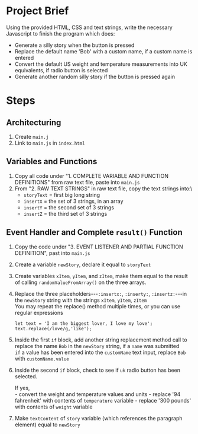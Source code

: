 # Project Brief
Using the provided HTML, CSS and text strings, write the necessary Javascript to finish the program which does:
* Generate a silly story when the button is pressed
* Replace the default name 'Bob' with a custom name, if a custom name is entered
* Convert the default US weight and temperature measurements into UK equivalents, if radio button is selected
* Generate another random silly story if the button is pressed again

# Steps
## Architecturing
1. Create `main.j`
2. Link to `main.js` in `index.html`
## Variables and Functions
1. Copy all code under "1. COMPLETE VARIABLE AND FUNCTION DEFINITIONS" from raw text file, paste into `main.js`
2. From "2. RAW TEXT STRINGS" in raw text file, copy the text strings into:\
	* `storyText` = first big long string
	* `insertX` = the set of 3 strings, in an array
	* `insertY` = the second set of 3 strings
	* `insertZ` = the third set of 3 strings

## Event Handler and Complete `result()` Function
1. Copy the code under "3. EVENT LISTENER AND PARTIAL FUNCTION DEFINITION", past into `main.js`
2. Create a variable `newStory`, declare it equal to `storyText`
3. Create variables `xItem`, `yItem`, and `zItem`, make them equal to the result of calling `randomValueFromArray()` on the three arrays.
4. Replace the three placeholders---`:insertx:`, `:inserty:`, `:insertz:`---in the `newStory` string with the strings `xItem`, `yItem`, `zItem`\
	You may repeat the replace() method multiple times, or you can use regular expressions
	
	`let text = 'I am the biggest lover, I love my love'; text.replace(/love/g,'like');`

5. Inside the first `if` block, add another string replacement method call to replace the name `Bob` in the `newStory` string, if a `name` was submitted\
	`if` a value has been entered into the `customName` text input, replace `Bob` with `customName.value`

6. Inside the second `if` block, check to see if `uk` radio button has been selected.
	
	If yes, \
		- convert the weight and temperature values and units
		- replace '94 fahrenheit' with contents of `temperature` variable
		- replace '300 pounds' with contents of `weight` variable

7. Make `textContent` of `story` variable (which references the paragraph element) equal to `newStory`